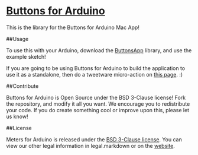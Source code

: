 [Buttons for Arduino](http://robotgrrl.com/apps4arduino/buttons.php)
==================

This is the library for the Buttons for Arduino Mac App!

##Usage

To use this with your Arduino, download the [ButtonsApp](http://robotgrrl.com/apps4arduino/buttons/ButtonsApp.zip) library, and use the example sketch!

If you are going to be using Buttons for Arduino to build the application to use it as a standalone, then do a tweetware micro-action on [this page](http://robotgrrl.com/apps4arduino/buttons.php). :)


##Contribute

Buttons for Arduino is Open Source under the BSD 3-Clause license! Fork the repository, and modify it all you want. We encourage you to redistribute your code. If you do create something cool or improve upon this, please let us know!

##License

Meters for Arduino is released under the [BSD 3-Clause license](http://www.opensource.org/licenses/BSD-3-Clause). You can view our other legal information in legal.markdown or on the [website](http://robotgrrl.com/apps4arduino/meters.php).